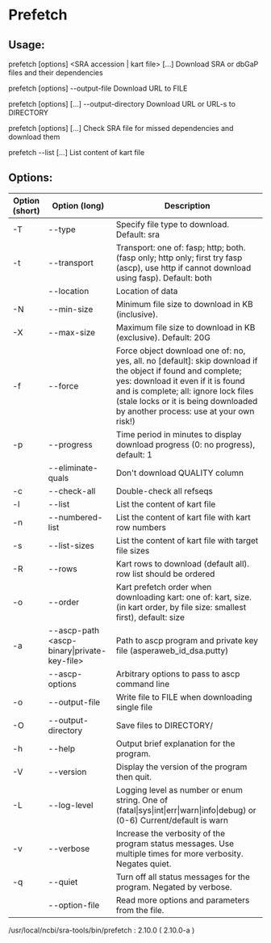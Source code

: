 # Prefetch

## Usage:
  prefetch [options] <SRA accession | kart file> [...]
  Download SRA or dbGaP files and their dependencies

  prefetch [options] <URL> --output-file <FILE>
  Download URL to FILE

  prefetch [options] <URL> [...] --output-directory <DIRECTORY>
  Download URL or URL-s to DIRECTORY

  prefetch [options] <SRA file> [...]
  Check SRA file for missed dependencies and download them

  prefetch --list <kart file> [...]
  List content of kart file


## Options:
Option (short) | Option (long) | Description
---|---|---
-T|--type |                        Specify file type to download. Default: sra 
-t|--transport <value> |          Transport: one of: fasp; http; both. (fasp only; http only; first try fasp (ascp), use http if cannot download using fasp). Default: both 
&nbsp; | --location |              Location of data 
-N|--min-size <size> |             Minimum file size to download in KB (inclusive). 
-X|--max-size <size> |            Maximum file size to download in KB (exclusive). Default: 20G 
-f|--force <value>   |            Force object download one of: no, yes, all. no [default]: skip download if the object if found and complete; yes: download it even if it is found and is complete; all: ignore lock files (stale locks or it is being downloaded by another process: use at your own risk!) 
-p|--progress <value> |           Time period in minutes to display download progress (0: no progress), default: 1 
&nbsp;|--eliminate-quals |               Don't download QUALITY column 
-c|--check-all |                  Double-check all refseqs 
-l|--list |                       List the content of kart file 
-n|--numbered-list |              List the content of kart file with kart row numbers 
-s|--list-sizes |                 List the content of kart file with target file sizes 
-R|--rows <rows> |                Kart rows to download (default all). row list should be ordered 
-o|--order <value> |              Kart prefetch order when downloading kart: one of: kart, size. (in kart order, by file size: smallest first), default: size 
-a|--ascp-path <ascp-binary\|private-key-file> | Path to ascp program and private key file (asperaweb_id_dsa.putty) 
&nbsp;| --ascp-options <value> |          Arbitrary options to pass to ascp command line 
-o|--output-file <FILE>  |        Write file to FILE when downloading single file 
-O|--output-directory <DIRECTORY> | Save files to DIRECTORY/ 
-h|--help |                       Output brief explanation for the program. 
-V|--version |                    Display the version of the program then quit. 
-L|--log-level <level> |          Logging level as number or enum string. One of (fatal\|sys\|int\|err\|warn\|info\|debug) or (0-6) Current/default is warn 
-v|--verbose  |                   Increase the verbosity of the program status messages. Use multiple times for more verbosity. Negates quiet. 
-q|--quiet |                       Turn off all status messages for the program. Negated by verbose. 
&nbsp;| --option-file <file> |             Read more options and parameters from the file. 

/usr/local/ncbi/sra-tools/bin/prefetch : 2.10.0 ( 2.10.0-a )
